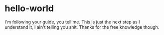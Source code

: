 # hello-world
I'm following your guide, you tell me.
This is just the next step as I understand it, I ain't telling you shit. Thanks for the free knowledge though.
